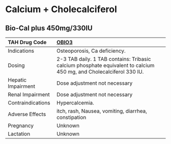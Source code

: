 # Calcium + Cholecalciferol

## Bio-Cal plus 450mg/330IU

| TAH Drug Code      | [OBIO3](https://www.tahsda.org.tw/drugs/hissearch.php?drug_code=OBIO3)                                              |
|:-------------------|:--------------------------------------------------------------------------------------------------------------------|
| Indications        | Osteoporosis, Ca deficiency.                                                                                        |
| Dosing             | 2-3 TAB daily. 1 TAB contains: Tribasic calcium phosphate equivalent to calcium 450 mg, and Cholecalciferol 330 IU. |
| Hepatic Impairment | Dose adjustment not necessary                                                                                       |
| Renal Impairment   | Dose adjustment not necessary                                                                                       |
| Contraindications  | Hypercalcemia.                                                                                                      |
| Adverse Effects    | itch, rash, Nausea, vomiting, diarrhea, constipation                                                                |
| Pregnancy          | Unknown                                                                                                             |
| Lactation          | Unknown                                                                                                             |

